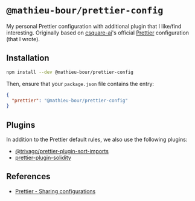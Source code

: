 # `@mathieu-bour/prettier-config`

My personal Prettier configuration with additional plugin that I like/find interesting.
Originally based on [csquare-ai](https://github.com/csquare-ai)'s official [Prettier](https://prettier.io) configuration (that I wrote).

## Installation

```bash
npm install --dev @mathieu-bour/prettier-config
```

Then, ensure that your `package.json` file contains the entry:

```json
{
  "prettier": "@mathieu-bour/prettier-config"
}
```

## Plugins

In addition to the Prettier default rules, we also use the following plugins:

- [@trivago/prettier-plugin-sort-imports](https://github.com/trivago/prettier-plugin-sort-imports)
- [prettier-plugin-solidity](https://github.com/prettier-solidity/prettier-plugin-solidity)

## References

- [Prettier - Sharing configurations](https://prettier.io/docs/en/configuration.html#sharing-configurations)
